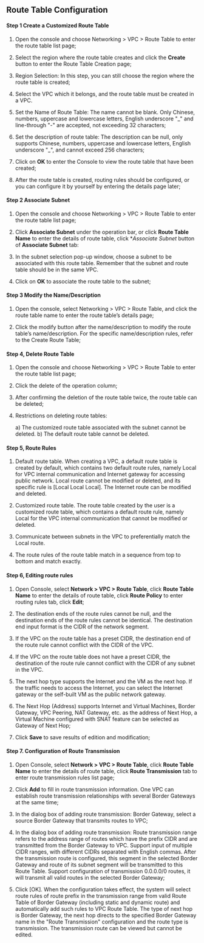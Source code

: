 ## **Route Table Configuration**

#### **Step 1 Create a Customized Route Table**

1. Open the console and choose Networking > VPC > Route Table to enter the route table list page;

2. Select the region where the route table creates and click the **Create** button to enter the Route Table Creation page;

3. Region Selection: In this step, you can still choose the region where the route table is created;

4. Select the VPC which it belongs, and the route table must be created in a VPC.

5. Set the Name of Route Table: The name cannot be blank. Only Chinese, numbers, uppercase and lowercase letters, English underscore "_" and line-through "-" are accepted, not exceeding 32 characters;

6. Set the description of route table: The description can be null, only supports Chinese, numbers, uppercase and lowercase letters, English underscore "_", and cannot exceed 256 characters;

7. Click on **OK** to enter the Console to view the route table that have been created;

8. After the route table is created, routing rules should be configured, or you can configure it by yourself by entering the details page later;

#### **Step 2 Associate Subnet**

1. Open the console and choose Networking > VPC > Route Table to enter the route table list page;

2. Click **Associate Subnet** under the operation bar, or click **Route Table Name** to enter the details of route table, click **Associate Subnet* button of **Associate Subnet** tab:

3. In the subnet selection pop-up window, choose a subnet to be associated with this route table. Remember that the subnet and route table should be in the same VPC. 

4. Click on **OK** to associate the route table to the subnet;


#### **Step 3 Modify the Name/Description**

   1. Open the console, select Networking > VPC > Route Table, and click the route table name to enter the route table’s details page;
   
   2. Click the modify button after the name/description to modify the route table’s name/description. For the specific name/description rules, refer to the Create Route Table;



#### **Step 4, Delete Route Table**

1. Open the console and choose Networking > VPC > Route Table to enter the route table list page;
  
2. Click the delete of the operation column;

3. After confirming the deletion of the route table twice, the route table can be deleted;
  
4. Restrictions on deleting route tables:
  
    a) The customized route table associated with the subnet cannot be deleted.
    b) The default route table cannot be deleted.



#### **Step 5, Route Rules**

1. Default route table. When creating a VPC, a default route table is created by default, which contains two default route rules, namely Local for VPC internal communication and Internet gateway for accessing public network. Local route cannot be modified or deleted, and its specific rule is [Local Local Local]. The Internet route can be modified and deleted.
 
2. Customized route table. The route table created by the user is a customized route table, which contains a default route rule, namely Local for the VPC internal communication that cannot be modified or deleted.
 
3. Communicate between subnets in the VPC to preferentially match the Local route.
 
4. The route rules of the route table match in a sequence from top to bottom and match exactly.



#### **Step 6, Editing route rules**

 1. Open Console, select **Network > VPC > Route Table**, click **Route Table Name** to enter the details of route table, click **Route Policy** to enter routing rules tab, click **Edit**;
 
2. The destination ends of the route rules cannot be null, and the destination ends of the route rules cannot be identical. The destination end input format is the CIDR of the network segment.
 
3. If the VPC on the route table has a preset CIDR, the destination end of the route rule cannot conflict with the CIDR of the VPC.
 
4. If the VPC on the route table does not have a preset CIDR, the destination of the route rule cannot conflict with the CIDR of any subnet in the VPC.
 
5. The next hop type supports the Internet and the VM as the next hop. If the traffic needs to access the Internet, you can select the Internet gateway or the self-built VM as the public network gateway.
 
 6. The Next Hop (Address) supports Internet and Virtual Machines, Border Gateway, VPC Peering, NAT Gateway, etc. as the address of Next Hop, a Virtual Machine configured with SNAT feature can be selected as Gateway of Next Hop;

 7. Click **Save** to save results of edition and modification;
 
#### **Step 7. Configuration of Route Transmission**

 1. Open Console, select **Network > VPC > Route Table**, click **Route Table Name** to enter the details of route table, click **Route Transmission** tab to enter route transmission rules list page;
 
 2. Click **Add** to fill in route transmission information. One VPC can establish route transmission relationships with several Border Gateways at the same time;
 
 3. In the dialog box of adding route transmission: Border Gateway, select a source Border Gateway that transmits routes to VPC;
 
 4. In the dialog box of adding route transmission: Route transmission range refers to the address range of routes which have the prefix CIDR and are transmitted from the Border Gateway to VPC. Support input of multiple CIDR ranges, with different CIDRs separated with English commas. After the transmission route is configured, this segment in the selected Border Gateway and route of its subnet segment will be transmitted to this Route Table. Support configuration of transmission 0.0.0.0/0 routes, it will transmit all valid routes in the selected Border Gateway;
 
 5. Click [OK]. When the configuration takes effect, the system will select route rules of route prefix in the transmission range from valid Route Table of Border Gateway (including static and dynamic route) and automatically add such rules to VPC Route Table. The type of next hop is Border Gateway, the next hop directs to the specified Border Gateway name in the "Route Transmission" configuration and the route type is transmission. The transmission route can be viewed but cannot be edited.


